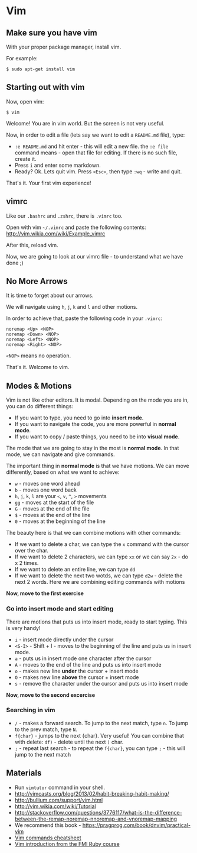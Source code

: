 # Vim

## Make sure you have vim

With your proper package manager, install vim.

For example:

```
$ sudo apt-get install vim
```

## Starting out with vim

Now, open vim:

```
$ vim
```

Welcome! You are in vim world. But the screen is not very useful.

Now, in order to edit a file (lets say we want to edit a `README.md` file), type:

* `:e README.md` and hit enter - this will edit a new file. the `:e file` command means - open that file for editing. If there is no such file, create it.
* Press `i` and enter some markdown.
* Ready? Ok. Lets quit vim. Press `<Esc>`, then type `:wq` - write and quit.

That's it. Your first vim experience!

## vimrc

Like our `.bashrc` and `.zshrc`, there is `.vimrc` too.

Open with vim `~/.vimrc` and paste the following contents: <http://vim.wikia.com/wiki/Example_vimrc>

After this, reload vim.

Now, we are going to look at our vimrc file - to understand what we have done ;)

## No More Arrows

It is time to forget about our arrows.

We will navigate using `h`, `j`, `k` and `l` and other motions.

In order to achieve that, paste the following code in your `.vimrc`:

```
noremap <Up> <NOP>
noremap <Down> <NOP>
noremap <Left> <NOP>
noremap <Right> <NOP>
```

`<NOP>` means no operation.

That's it. Welcome to vim.

## Modes & Motions

Vim is not like other editors. It is modal. Depending on the mode you are in, you can do different things:

* If you want to type, you need to go into **insert mode**.
* If you want to navigate the code, you are more powerful in **normal mode**.
* If you want to copy / paste things, you need to be into **visual mode**.

The mode that we are going to stay in the most is **normal mode**. In that mode, we can navigate and give commands.

The important thing in **normal mode** is that we have motions. We can move differently, based on what we want to achieve:

* `w` - moves one word ahead
* `b` - moves one word back
* `h`, `j`, `k`, `l` are your `<`, `v`, `^`, `>` movements
* `gg` - moves at the start of the file
* `G` - moves at the end of the file
* `$` - moves at the end of the line
* `0` - moves at the beginning of the line

The beauty here is that we can combine motions with other commands:

* If we want to delete a char, we can type the `x` command with the cursor over the char.
* If we want to delete 2 characters, we can type `xx` or we can say `2x` - do x 2 times.
* If we want to delete an entire line, we can type `dd`
* If we want to delete the next two wotds, we can type `d2w` - delete the next 2 words. Here we are combining editing commands with motions

**Now, move to the first exercise**

### Go into insert mode and start editing

There are motions that puts us into insert mode, ready to start typing. This is very handy!

* `i` - insert mode directly under the cursor
* `<S-I>` - Shift + I - moves to the beginning of the line and puts us in insert mode.
* `a` - puts us in insert mode one character after the cursor
* `A` - moves to the end of the line and puts us into insert mode
* `o` - makes new line **under** the cursor + insert mode
* `O` - makes new line **above** the cursor + insert mode
* `s` - remove the character under the cursor and puts us into insert mode

**Now, move to the second excercise**

### Searching in vim

* `/` - makes a forward search. To jump to the next match, type `n`. To jump to the prev match, type `N`.
* `f{char}` - jumps to the next {char}. Very useful! You can combine that with delete: `df)` - delete until the next `)` char.
* `;` - repeat last search - to repeat the `f{char}`, you can type `;` - this will jump to the next match

## Materials


* Run `vimtutor` command in your shell.
* <http://vimcasts.org/blog/2013/02/habit-breaking-habit-making/>
* <http://bullium.com/support/vim.html>
* <http://vim.wikia.com/wiki/Tutorial>
* <http://stackoverflow.com/questions/3776117/what-is-the-difference-between-the-remap-noremap-nnoremap-and-vnoremap-mapping>
* We recommend this book - <https://pragprog.com/book/dnvim/practical-vim>
* [Vim commands cheatsheet](http://www.fprintf.net/vimCheatSheet.html)
* [Vim introduction from the FMI Ruby course](https://github.com/fmi/ruby-course-guides/blob/master/vim.md)

